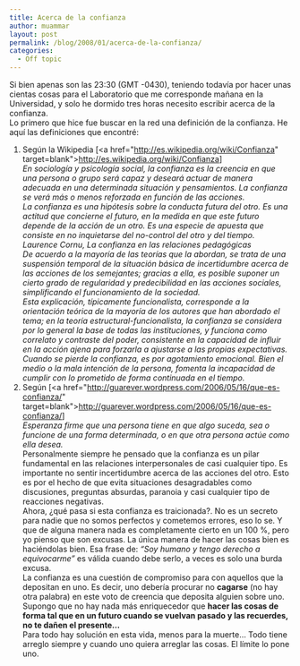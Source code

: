 ```yaml
---
title: Acerca de la confianza
author: muammar
layout: post
permalink: /blog/2008/01/acerca-de-la-confianza/
categories:
  - Off topic
---
```

Si bien apenas son las 23:30 (GMT -0430), teniendo todavía por hacer unas cientas cosas para el Laboratorio que me corresponde mañana en la Universidad, y solo he dormido tres horas necesito escribir acerca de la confianza.  
Lo primero que hice fue buscar en la red una definición de la confianza. He aquí las definiciones que encontré:  
1) Según la Wikipedia [<a href="http://es.wikipedia.org/wiki/Confianza" target=blank">http://es.wikipedia.org/wiki/Confianza</a>]  
*En sociología y psicología social, la confianza es la creencia en que una persona o grupo será capaz y deseará actuar de manera adecuada en una determinada situación y pensamientos. La confianza se verá más o menos reforzada en función de las acciones.  
La confianza es una hipótesis sobre la conducta futura del otro. Es una actitud que concierne el futuro, en la medida en que este futuro depende de la acción de un otro. Es una especie de apuesta que consiste en no inquietarse del no-control del otro y del tiempo.  
Laurence Cornu, La confianza en las relaciones pedagógicas  
De acuerdo a la mayoría de las teorías que la abordan, se trata de una suspensión temporal de la situación básica de incertidumbre acerca de las acciones de los semejantes; gracias a ella, es posible suponer un cierto grado de regularidad y predecibilidad en las acciones sociales, simplificando el funcionamiento de la sociedad.  
Esta explicación, típicamente funcionalista, corresponde a la orientación teórica de la mayoría de los autores que han abordado el tema; en la teoría estructural-funcionalista, la confianza se considera por lo general la base de todas las instituciones, y funciona como correlato y contraste del poder, consistente en la capacidad de influir en la acción ajena para forzarla a ajustarse a las propias expectativas.  
Cuando se pierde la confianza, es por agotamiento emocional. Bien el medio o la mala intención de la persona, fomenta la incapacidad de cumplir con lo prometido de forma continuada en el tiempo.*  
2) Según [<a href="http://guarever.wordpress.com/2006/05/16/que-es-confianza/" target=blank">http://guarever.wordpress.com/2006/05/16/que-es-confianza/</a>]  
*Esperanza firme que una persona tiene en que algo suceda, sea o funcione de una forma determinada, o en que otra persona actúe como ella desea.*  
Personalmente siempre he pensado que la confianza es un pilar fundamental en las relaciones interpersonales de casi cualquier tipo. Es importante no sentir incertidumbre acerca de las acciones del otro. Esto es por el hecho de que evita situaciones desagradables como discusiones, preguntas absurdas, paranoia y casi cualquier tipo de reacciones negativas.  
Ahora, ¿qué pasa si esta confianza es traicionada?. No es un secreto para nadie que no somos perfectos y cometemos errores, eso lo se. Y que de alguna manera nada es completamente cierto en un 100 %, pero yo pienso que son excusas. La única manera de hacer las cosas bien es haciéndolas bien. Esa frase de: *&#8220;Soy humano y tengo derecho a equivocarme&#8221;* es válida cuando debe serlo, a veces es solo una burda excusa.  
La confianza es una cuestión de compromiso para con aquellos que la depositan en uno. Es decir, uno debería procurar no **cagarse** (no hay otra palabra) en este voto de creencia que deposita alguien sobre uno. Supongo que no hay nada más enriquecedor que **hacer las cosas de forma tal que en un futuro cuando se vuelvan pasado y las recuerdes, no te dañen el presente&#8230;**  
Para todo hay solución en esta vida, menos para la muerte&#8230; Todo tiene arreglo siempre y cuando uno quiera arreglar las cosas. El límite lo pone uno.
